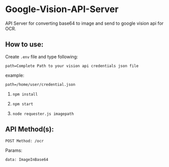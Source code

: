 # Google-Vision-API-Server

API Server for converting base64 to image and send to google vision api for OCR.

## How to use:

Create `.env` file and type following:

```
path=Complete Path to your vision api credentials json file
```

example:

```
path=/home/user/credential.json
```

1. `npm install`

2. `npm start`

3. `node requester.js imagepath`


## API Method(s):

`POST Method: /ocr`

Params:

`data: ImageInBase64`